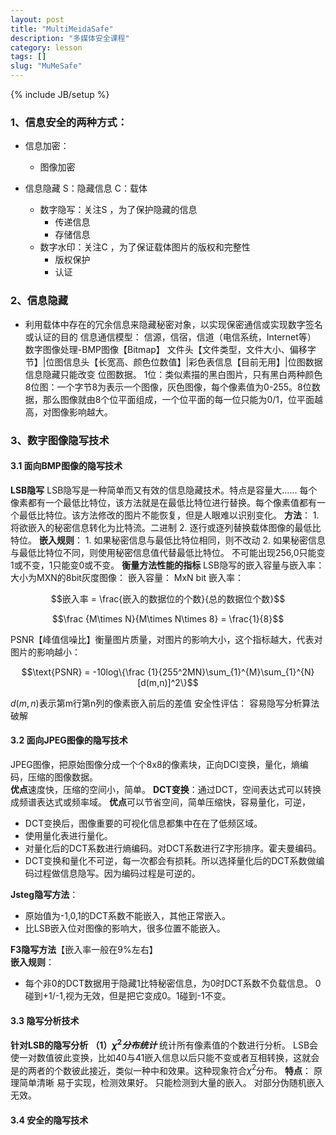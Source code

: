 ```yaml
---
layout: post
title: "MultiMeidaSafe"
description: "多媒体安全课程"
category: lesson
tags: []
slug: "MuMeSafe"
---
```

{% include JB/setup %}
### 1、信息安全的两种方式：
- 信息加密：
    - 图像加密

- 信息隐藏
S：隐藏信息  C：载体
    - 数字隐写：关注S ，为了保护隐藏的信息
        - 传递信息  
        - 存储信息
    - 数字水印：关注C ，为了保证载体图片的版权和完整性
        - 版权保护  
        - 认证

### 2、信息隐藏
- 利用载体中存在的冗余信息来隐藏秘密对象，以实现保密通信或实现数字签名或认证的目的
信息通信模型：
信源，信宿，信道（电信系统，Internet等）
数字图像处理-BMP图像【Bitmap】
文件头【文件类型，文件大小、偏移字节】|位图信息头【长宽高、颜色位数值】|彩色表信息【目前无用】|位图数据
信息隐藏只能改变 位图数据。
1位：类似素描的黑白图片，只有黑白两种颜色
8位图：一个字节8为表示一个图像，灰色图像，每个像素值为0-255。8位数据，那么图像就由8个位平面组成，一个位平面的每一位只能为0/1，位平面越高，对图像影响越大。

### 3、数字图像隐写技术  
#### 3.1 面向BMP图像的隐写技术  
**LSB隐写**
LSB隐写是一种简单而又有效的信息隐藏技术。特点是容量大……
每个像素都有一个最低比特位，该方法就是在最低比特位进行替换。每个像素值都有一个最低比特位。该方法修改的图片不能恢复，但是人眼难以识别变化。
**方法**：
    1. 将欲嵌入的秘密信息转化为比特流。二进制
    2. 逐行或逐列替换载体图像的最低比特位。
**嵌入规则**：
    1. 如果秘密信息与最低比特位相同，则不改动
    2. 如果秘密信息与最低比特位不同，则使用秘密信息值代替最低比特位。
不可能出现256,0只能变1或不变，1只能变0或不变。
**衡量方法性能的指标**
LSB隐写的嵌入容量与嵌入率：
大小为MXN的8bit灰度图像：
嵌入容量：
MxN bit
嵌入率：

$$嵌入率 = \frac{嵌入的数据位的个数}{总的数据位个数}$$

$$\frac {M\times N}{M\times N\times 8} = \frac{1}{8}$$

PSNR【峰值信噪比】衡量图片质量，对图片的影响大小，这个指标越大，代表对图片的影响越小：

$$\text{PSNR} = -10log\{\frac {1}{255^2MN}\sum_{1}^{M}\sum_{1}^{N} [d(m,n)]^2\}$$

$d(m,n)$表示第m行第n列的像素嵌入前后的差值
安全性评估：
容易隐写分析算法破解
#### 3.2 面向JPEG图像的隐写技术  
JPEG图像，把原始图像分成一个个8x8的像素块，正向DCI变换，量化，熵编码，压缩的图像数据。   
**优点**速度快，压缩的空间小，简单。
**DCT变换**：通过DCT，空间表达式可以转换成频谱表达式或频率域。
**优点**可以节省空间，简单压缩快，容易量化，可逆，
- DCT变换后，图像重要的可视化信息都集中在在了低频区域。
- 使用量化表进行量化。
- 对量化后的DCT系数进行熵编码。对DCT系数进行Z字形排序。霍夫曼编码。
- DCT变换和量化不可逆，每一次都会有损耗。所以选择量化后的DCT系数做编码过程做信息隐写。因为编码过程是可逆的。

**Jsteg隐写方法**：  
- 原始值为-1,0,1的DCT系数不能嵌入，其他正常嵌入。
- 比LSB嵌入位对图像的影响大，很多位置不能嵌入。

**F3隐写方法**【嵌入率一般在9%左右】  
**嵌入规则**：
- 每个非0的DCT数据用于隐藏1比特秘密信息，为0时DCT系数不负载信息。
0碰到+1/-1,视为无效，但是把它变成0。1碰到-1不变。

#### 3.3 隐写分析技术  
**针对LSB的隐写分析**
**（1）$\chi ^2分布统计$**
统计所有像素值的个数进行分析。
LSB会使一对数值彼此变换，比如40与41嵌入信息以后只能不变或者互相转换，这就会是的两者的个数彼此接近，类似一种中和效果。这种现象符合$\chi ^2$分布。
**特点**：
原理简单清晰
易于实现，检测效果好。
只能检测到大量的嵌入。
对部分伪随机嵌入无效。

#### 3.4 安全的隐写技术  
